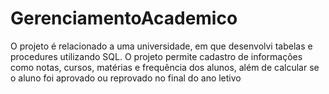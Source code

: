 # GerenciamentoAcademico
O projeto é relacionado a uma universidade, em que  desenvolvi tabelas e procedures utilizando SQL. O projeto permite cadastro de informações como notas, cursos, matérias e frequência dos alunos, além de calcular se o aluno foi aprovado ou reprovado no final do ano letivo
